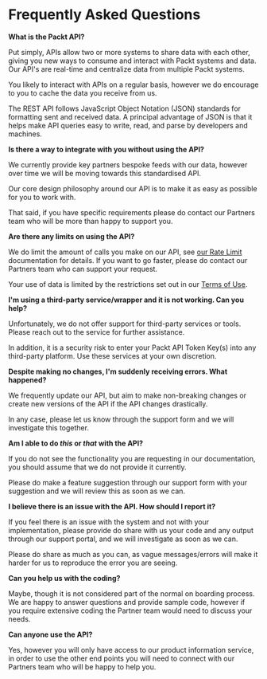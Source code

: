 # Frequently Asked Questions

**What is the Packt API?**

Put simply, APIs allow two or more systems to share data with each other, giving you new ways to consume and interact with Packt systems and data.  Our API's are real-time and centralize data from multiple Packt systems. 

You likely to interact with APIs on a regular basis, however we do encourage to you to cache the data you receive from us. 

The REST API follows JavaScript Object Notation (JSON) standards for formatting sent and received data. A principal advantage of JSON is that it helps make API queries easy to write, read, and parse by developers and machines.

**Is there a way to integrate with you without using the API?**

We currently provide key partners bespoke feeds with our data, however over time we will be moving towards this standardised API. 

Our core design philosophy around our API is to make it as easy as possible for you to work with.

That said, if you have specific requirements please do contact our Partners team who will be more than happy to support you.

**Are there any limits on using the API?**

We do limit the amount of calls you make on our API, see [our Rate Limit](ratelimiting.md) documentation for details. If you want to go faster, please do contact our Partners team who can support your request.

Your use of data is limited by the restrictions set out in our [Terms of Use](terms.md). 

**I'm using a third-party service/wrapper and it is not working. Can you help?**

Unfortunately, we do not offer support for third-party services or tools. Please reach out to the service  for further assistance.

In addition, it is a security risk to enter your Packt API Token Key(s) into any third-party platform. Use these services at your own discretion.

**Despite making no changes, I'm suddenly receiving errors. What happened?**

We frequently update our API, but aim to make non-breaking changes or create new versions of the API if the API changes drastically.

In any case, please let us know through the support form and we will investigate this together.

**Am I able to do *this* or *that* with the API?**

If you do not see the functionality you are requesting in our documentation, you should assume that we do not provide it currently. 

Please do make a feature suggestion through our support form with your suggestion and we will review this as soon as we can.

**I believe there is an issue with the API. How should I report it?**

If you feel there is an issue with the system and not with your implementation, please provide do share with us your code and any output through our support portal, and we will investigate as soon as we can.

Please do share as much as you can, as vague messages/errors will make it harder for us to reproduce the error you are seeing. 

**Can you help us with the coding?**

Maybe, though it is not considered part of the normal on boarding process. We are happy to answer questions and provide sample code, however if you require extensive coding the Partner team would need to discuss your needs. 

**Can anyone use the API?**

Yes, however you will only have access to our product information service, in order to use the other end points you will need to connect with our Partners team who will be happy to help you.

